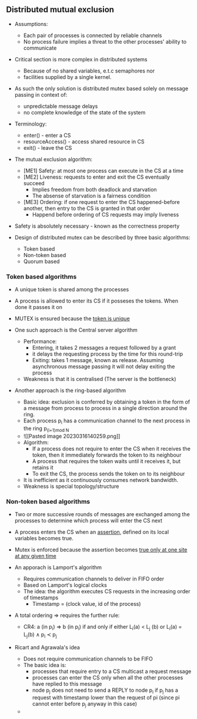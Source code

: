 ## Distributed mutual exclusion
* Assumptions:
	* Each pair of processes is connected by reliable channels
	* No process failure implies a threat to the other processes' ability to communicate

* Critical section is more complex in distributed systems
	* Because of no shared variables, e.t.c semaphores nor 
	* facilities supplied by a single kernel.
* As such the only solution is distributed mutex based solely on message passing in context of:
	* unpredictable message delays
	* no complete knowledge of the state of the system
* Terminology:
	* enter() - enter a CS
	* resourceAccess() - access shared resource in CS
	* exit() - leave the CS
* The mutual exclusion algorithm:
	* [ME1] Safety: at most one process can execute in the CS at a time  
	* [ME2] Liveness: requests to enter and exit the CS eventually succeed  
		* Implies freedom from both deadlock and starvation
		* The absense of starvation  is a fairness condition
	*  [ME3] Ordering: if one request to enter the CS happened-before another, then entry to the CS is granted in that order
		* Happend before ordering of CS requests may imply liveness
* Safety is absolutely necessary - known as the correctness property

 * Design of distributed mutex can be described by three basic algorithms:
	 * Token based
	 * Non-token based
	 * Quorum based

### Token based algorithms
* A unique token is shared among the processes
* A process is allowed to enter its CS if it posseses the tokens. When done it passes it on
* MUTEX is ensured because the <u>token is unique</u>

* One such approach is the Central server algorithm
	* Performance: 
		* Entering, it takes 2 messages a request followed by a grant
		* it delays the requesting process by the time for this round-trip
		* Exiting: takes 1 message, known as release. Assuming asynchronous message passing it will not delay exiting the process
	* Weakness is that it is centralised (The server is the bottleneck)

* Another approach is the ring-based algorithm
	* Basic idea: exclusion is conferred by obtaining a token in the form of a message from process to process in a single direction around the ring.
	* Each process p<sub>i</sub> has a communication channel to the next process in the ring p<sub>(i+1)mod N</sub> 
	* ![[Pasted image 20230316140259.png]]
	* Algorithm:
		* If a process does not require to enter the CS when it receives the token, then it immediately forwards  the token to its neighbour  
		* A process that requires the token waits until it receives it, but retains it  
		*  To exit the CS, the process sends the token on to its neighbour
	* It is inefficient as it continuously consumes network bandwidth.
	* Weakness is special topology/structure

### Non-token based algorithms
* Two or more successive rounds of messages are exchanged among the processes to determine which process will enter the CS next
* A process enters the CS when an <u>assertion</u>, defined on its local variables becomes true.
* Mutex is enforced because the assertion becomes <u>true only at one site at any given time</u>

* An apporach is Lamport's algorithm
	* Requires communication channels to deliver in FIFO order
	* Based on Lamport's logical clocks
	* The idea: the algorithm executes CS requests in the increasing order of timestamps
		* Timestamp = (clock value, id of the process)
* A total ordering => requires the further rule:
	* CR4: a (in p<sub>i</sub>) => b (in p<sub>i</sub>) if and only if either L<sub>i</sub>(a) < L<sub>j</sub> (b) or L<sub>i</sub>(a) = L<sub>j</sub>(b) ∧ p<sub>i</sub> ≺ p<sub>j</sub> 

* Ricart and Agrawala's idea
	* Does not require communication channels to be FIFO
	* The basic idea is:
		* processes that require entry to a CS multicast a request message  
		* processes can enter the CS only when all the other processes have replied to this message  
		* node p<sub>j</sub> does not need to send a REPLY to node p<sub>i</sub> if p<sub>j</sub> has a request with  timestamp lower than the request of pi (since pi cannot enter before p<sub>j</sub> anyway in this case)
	* 